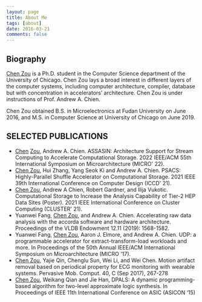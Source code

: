 ```yaml
---
layout: page
title: About Me
tags: [about]
date: 2016-03-21
comments: false
---
```


## Biography

[Chen Zou](../assets/pdf/ChenZou_CV.pdf) is a Ph.D. student in the Computer Science department of the University of Chicago. Chen Zou lays a broad interest in different layers of the computer systems, including computer architecture, compiler, database but with concentration in accelerators’ architecture. Chen Zou is under instructions of Prof. Andrew A. Chien.

Chen Zou obtained B.S. in Microelectronics at Fudan University on June 2016,
and M.S. in Computer Science at University of Chicago on June 2019.

## SELECTED PUBLICATIONS
- [Chen](../assets/pdf/assasin.pdf) [Zou](../assets/pdf/assasin_micro22.pdf), Andrew A. Chien. ASSASIN: Architecture Support for Stream Computing to Accelerate Computational Storage. 2022 IEEE/ACM 55th International Symposium on Microarchitecture (MICRO' 22).
- [Chen](../assets/pdf/PSACS.pdf)[ ](../assets/pdf/PSACSSlides.pdf)[Zou](https://youtu.be/maplnpVfoys), Hui Zhang, Yang Seok Ki and Andrew A. Chien. PSACS: Highly-Parallel Shuffle Accelerator on Computational Storage. 2021 IEEE 39th International Conference on Computer Design (ICCD' 21).
- [Chen](../assets/pdf/HEPPoster.pdf)[ ](../assets/pdf/HEPExtended.pdf)[Zou](../assets/pdf/HEPAbstract.pdf), Andrew A Chien, Robert Gardner, and Ilija Vukotic. Computational Storage to Increase the Analysis Capability of Tier-2 HEP Data Sites (Poster). 2021 IEEE International Conference on Cluster Computing (CLUSTER' 21).
- Yuanwei Fang, [Chen Zou](http://www.vldb.org/pvldb/vol12/p1568-fang.pdf), and Andrew A. Chien. Accelerating raw data analysis with the accorda software and hardware architecture. Proceedings of the VLDB Endowment 12.11 (2019): 1568-1582.
- Yuanwei Fang, [Chen Zou](https://dl.acm.org/doi/10.1145/3123939.3123983), Aaron J. Elmore, and Andrew A. Chien. UDP: a programmable accelerator for extract-transform-load workloads and more. In Proceedings of the 50th Annual IEEE/ACM International Symposium on Microarchitecture (MICRO '17).
- [Chen Zou](https://www.sciencedirect.com/science/article/abs/pii/S1574119217303395), Yajie Qin, Chenglu Sun, Wei Li, and Wei Chen. Motion artifact removal based on periodical property for ECG monitoring with wearable systems. Pervasive Mob. Comput. 40, C (Sep 2017), 267-278
- [Chen Zou](https://ieeexplore.ieee.org/document/7516961), Weikang Qian and Jie Han, DPALS: A dynamic programming-based algorithm for two-level approximate logic synthesis. In Proceedings of IEEE 11th International Conference on ASIC (ASICON ‘15)
